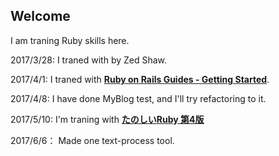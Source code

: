 ## Welcome

I am traning Ruby skills here.

2017/3/28:
I traned with **<Learn Ruby The Hard Way>** by Zed Shaw.

2017/4/1:
I traned with **[Ruby on Rails Guides - Getting Started](http://guides.ruby-china.org/getting_started.html)**.

2017/4/8:
I have done MyBlog test, and I'll try refactoring to it.

2017/5/10:
I'm traning with **[たのしいRuby 第4版](https://www.amazon.co.jp/gp/product/4797372273/ref=s9_simh_gw_p14_d0_i3?pf_rd_m=AN1VRQENFRJN5&pf_rd_s=center-5&pf_rd_r=03T3KWK4ES0Q6BGX0GW9&pf_rd_t=101&pf_rd_p=463376716&pf_rd_i=489986)**

2017/6/6：
Made one text-process tool.

